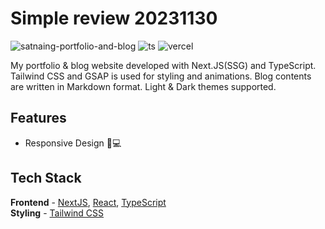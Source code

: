 # Simple review 20231130

![satnaing-portfolio-and-blog](https://user-images.githubusercontent.com/53733092/169645862-d1dda9cb-482f-4428-a63c-8eaf6910ab35.png)
![ts](https://badgen.net/badge/Built%20With/TypeScript/blue) ![vercel](https://img.shields.io/github/deployments/satnaing/my-portfolio/production?label=vercel&logo=vercel&logoColor=white)



My portfolio & blog website developed with Next.JS(SSG) and TypeScript. Tailwind CSS and GSAP is used for styling and animations. Blog contents are written in Markdown format. Light & Dark themes supported.

## Features

- Responsive Design 📱💻

## Tech Stack

**Frontend** - [NextJS](https://nextjs.org/), [React](https://reactjs.org/), [TypeScript](https://www.typescriptlang.org/)  
**Styling** - [Tailwind CSS](https://tailwindcss.com/)  




